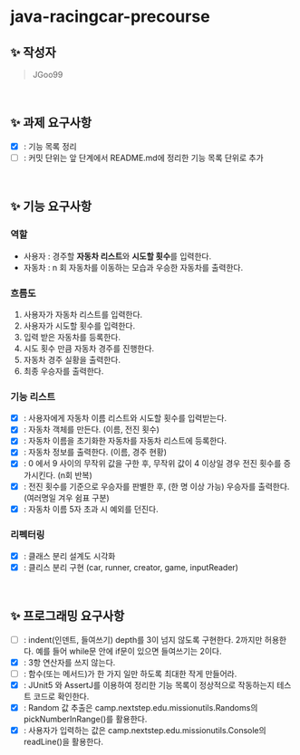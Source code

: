 # java-racingcar-precourse

## ✨ 작성자

> JGoo99

<br/>

## ✨ 과제 요구사항

- [x] : 기능 목록 정리
- [ ] : 커밋 단위는 앞 단계에서 README.md에 정리한 기능 목록 단위로 추가

<br/>

## ✨ 기능 요구사항

### 역할

- 사용자 : 경주할 **자동차 리스트**와 **시도할 횟수**를 입력한다.
- 자동차 : n 회 자동차를 이동하는 모습과 우승한 자동차를 출력한다.

### 흐름도

1. 사용자가 자동차 리스트를 입력한다.
2. 사용자가 시도할 횟수를 입력한다.
2. 입력 받은 자동차를 등록한다.
3. 시도 횟수 만큼 자동차 경주를 진행한다.
4. 자동차 경주 실황을 출력한다.
5. 최종 우승자를 출력한다.

### 기능 리스트

- [x] : 사용자에게 자동차 이름 리스트와 시도할 횟수를 입력받는다.
- [x] : 자동차 객체를 만든다. (이름, 전진 횟수)
- [x] : 자동차 이름을 초기화한 자동차를 자동차 리스트에 등록한다.
- [x] : 자동차 정보를 출력한다. (이름, 경주 현황)
- [x] : 0 에서 9 사이의 무작위 값을 구한 후, 무작위 값이 4 이상일 경우 전진 횟수를 증가시킨다. (n회 반복)
- [x] : 전진 횟수를 기준으로 우승자를 판별한 후, (한 명 이상 가능) 우승자를 출력한다. (여러명일 겨우 쉼표 구분)
- [x] : 자동차 이름 5자 초과 시 예외를 던진다.

### 리펙터링

- [x] : 클래스 분리 설계도 시각화
- [x] : 클리스 분리 구현 (car, runner, creator, game, inputReader)

<br/>

## ✨ 프로그래밍 요구사항

- [ ] : indent(인덴트, 들여쓰기) depth를 3이 넘지 않도록 구현한다. 2까지만 허용한다. 예를 들어 while문 안에 if문이 있으면 들여쓰기는 2이다.
- [x] : 3항 연산자를 쓰지 않는다.
- [ ] : 함수(또는 메서드)가 한 가지 일만 하도록 최대한 작게 만들어라.
- [x] : JUnit5 와 AssertJ를 이용하여 정리한 기능 목록이 정상적으로 작동하는지 테스트 코드로 확인한다.
- [x] : Random 값 추출은 camp.nextstep.edu.missionutils.Randoms의 pickNumberInRange()를 활용한다.
- [x] : 사용자가 입력하는 값은 camp.nextstep.edu.missionutils.Console의 readLine()을 활용한다.